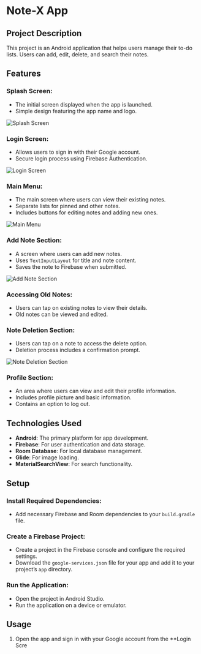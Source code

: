 # Note-X App

## Project Description
This project is an Android application that helps users manage their to-do lists. Users can add, edit, delete, and search their notes.

## Features

### Splash Screen:
- The initial screen displayed when the app is launched.
- Simple design featuring the app name and logo.

![Splash Screen](https://github.com/user-attachments/assets/bea3c658-8145-4b13-9457-797a636de060)

### Login Screen:
- Allows users to sign in with their Google account.
- Secure login process using Firebase Authentication.

![Login Screen](https://github.com/user-attachments/assets/4c39092d-c9f1-4fa8-ac07-04565f0908b5)

### Main Menu:
- The main screen where users can view their existing notes.
- Separate lists for pinned and other notes.
- Includes buttons for editing notes and adding new ones.

![Main Menu](https://github.com/user-attachments/assets/5647ce15-582f-4cc9-beb2-da41b055b864)

### Add Note Section:
- A screen where users can add new notes.
- Uses `TextInputLayout` for title and note content.
- Saves the note to Firebase when submitted.

![Add Note Section](https://github.com/user-attachments/assets/5647ce15-582f-4cc9-beb2-da41b055b864)

### Accessing Old Notes:
- Users can tap on existing notes to view their details.
- Old notes can be viewed and edited.

### Note Deletion Section:
- Users can tap on a note to access the delete option.
- Deletion process includes a confirmation prompt.

![Note Deletion Section](https://github.com/user-attachments/assets/6a5eca32-99e2-4493-bfc1-c1ee4ad87ea4)

### Profile Section:
- An area where users can view and edit their profile information.
- Includes profile picture and basic information.
- Contains an option to log out.

## Technologies Used
- **Android**: The primary platform for app development.
- **Firebase**: For user authentication and data storage.
- **Room Database**: For local database management.
- **Glide**: For image loading.
- **MaterialSearchView**: For search functionality.

## Setup

### Install Required Dependencies:
- Add necessary Firebase and Room dependencies to your `build.gradle` file.

### Create a Firebase Project:
- Create a project in the Firebase console and configure the required settings.
- Download the `google-services.json` file for your app and add it to your project’s `app` directory.

### Run the Application:
- Open the project in Android Studio.
- Run the application on a device or emulator.

## Usage
1. Open the app and sign in with your Google account from the **Login Scre
